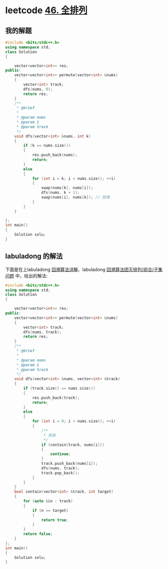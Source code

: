 # leetcode [46. 全排列](https://leetcode.cn/problems/permutations/)



## 我的解题

```C++
#include <bits/stdc++.h>
using namespace std;
class Solution
{

	vector<vector<int>> res;
public:
	vector<vector<int>> permute(vector<int> &nums)
	{
		vector<int> track;
		dfs(nums, 0);
		return res;
	}
	/**
	 * @brief
	 *
	 * @param nums
	 * @param i
	 * @param track
	 */
	void dfs(vector<int> &nums, int k)
	{
		if (k == nums.size())
		{
			res.push_back(nums);
			return;
		}
		else
		{
			for (int i = k; i < nums.size(); ++i)
			{
				swap(nums[k], nums[i]);
				dfs(nums, k + 1);
				swap(nums[i], nums[k]); // 回溯
			}
		}
	}

};
int main()
{
	Solution solu;
}

```



## labuladong 的解法

下面是在上labuladong [回溯算法详解](https://mp.weixin.qq.com/s/nMUHqvwzG2LmWA9jMIHwQQ)、labuladong [回溯算法团灭排列/组合/子集问题](https://mp.weixin.qq.com/s/qT6WgR6Qwn7ayZkI3AineA) 中，给出的解法: 



```C++
#include <bits/stdc++.h>
using namespace std;
class Solution
{

	vector<vector<int>> res;
public:
	vector<vector<int>> permute(vector<int> &nums)
	{
		vector<int> track;
		dfs(nums, track);
		return res;
	}
	/**
	 * @brief
	 *
	 * @param nums
	 * @param i
	 * @param track
	 */
	void dfs(vector<int> &nums, vector<int> &track)
	{
		if (track.size() == nums.size())
		{
			res.push_back(track);
			return;
		}
		else
		{
			for (int i = 0; i < nums.size(); ++i)
			{
				/**
				 * 剪枝
				 */
				if (contain(track, nums[i]))
				{
					continue;
				}
				track.push_back(nums[i]);
				dfs(nums, track);
				track.pop_back();
			}
		}
	}
	bool contain(vector<int> &track, int target)
	{
		for (auto &&n : track)
		{
			if (n == target)
			{
				return true;
			}
		}
		return false;
	}
};
int main()
{
	Solution solu;
}

```

